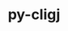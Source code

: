 ---
title: "py-cligj"
layout: cache
categories: [package, develop-2023-10-15]
meta: {"versions": ["0.7.2"], "compilers": ["apple-clang@=14.0.0", "gcc@=11.3.0"], "oss": ["ubuntu22.04", "ventura"], "platforms": ["darwin", "linux"], "targets": ["aarch64", "x86_64_v3"], "stacks": ["ml-darwin-aarch64-mps", "ml-linux-x86_64-cpu", "ml-linux-x86_64-cuda", "root"], "num_specs": 2, "num_specs_by_stack": {"root": 2, "ml-darwin-aarch64-mps": 1, "ml-linux-x86_64-cuda": 1, "ml-linux-x86_64-cpu": 1}}
spec_details: [{"hash": "bsyebks4ps3bgzjqfwoihvw6fopx6hrg", "compiler": "apple-clang@=14.0.0", "versions": ["0.7.2"], "os": "ventura", "platform": "darwin", "target": "aarch64", "variants": ["build_system=python_pip"], "stacks": ["root", "ml-darwin-aarch64-mps"], "size": "-", "tarball": "https://binaries.spack.io/releases/develop-2023-10-15/build_cache/darwin-ventura-aarch64/apple-clang-14.0.0/py-cligj-0.7.2/darwin-ventura-aarch64-apple-clang-14.0.0-py-cligj-0.7.2-bsyebks4ps3bgzjqfwoihvw6fopx6hrg.spack"}, {"hash": "tfee6fdugsbvqhvtblb5a3hvc4ujm6h3", "compiler": "gcc@=11.3.0", "versions": ["0.7.2"], "os": "ubuntu22.04", "platform": "linux", "target": "x86_64_v3", "variants": ["build_system=python_pip"], "stacks": ["ml-linux-x86_64-cuda", "ml-linux-x86_64-cpu", "root"], "size": "-", "tarball": "https://binaries.spack.io/releases/develop-2023-10-15/build_cache/linux-ubuntu22.04-x86_64_v3/gcc-11.3.0/py-cligj-0.7.2/linux-ubuntu22.04-x86_64_v3-gcc-11.3.0-py-cligj-0.7.2-tfee6fdugsbvqhvtblb5a3hvc4ujm6h3.spack"}]
---